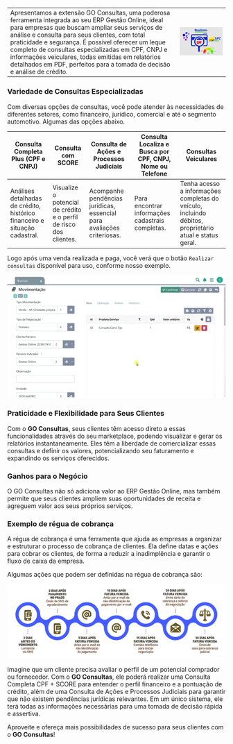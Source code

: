 
| | |
|-|-|
|Apresentamos a extensão GO Consultas, uma poderosa ferramenta integrada ao seu ERP Gestão Online, ideal para empresas que buscam ampliar seus serviços de análise e consulta para seus clientes, com total praticidade e segurança. É possível oferecer um leque completo de consultas especializadas em CPF, CNPJ e informações veiculares, todas emitidas em relatórios detalhados em PDF, perfeitos para a tomada de decisão e análise de crédito. |![](https://github.com/Gestao-Online/public-docs/blob/bfb02685754e9d9fc137532e89b9d855ff8604d1/erp-v2/assets/marketplace/go_consulta/spc_serasa_score_modelo.png?raw=true) |
### Variedade de Consultas Especializadas

Com diversas opções de consultas, você pode atender às necessidades de diferentes setores, como financeiro, jurídico, comercial e até o segmento automotivo. Algumas das opções abaixo.

|**Consulta Completa Plus (CPF e CNPJ)** |**Consulta com SCORE** |**Consulta de Ações e Processos Judiciais** |**Consulta Localiza e Busca por CPF, CNPJ, Nome ou Telefone** |**Consultas Veiculares** |
|-|-|-|-|-|
|Análises detalhadas de crédito, histórico financeiro e situação cadastral. |Visualize o potencial de crédito e o perfil de risco dos clientes. |Acompanhe pendências jurídicas, essencial para avaliações criteriosas. |Para encontrar informações cadastrais completas. |Tenha acesso a informações completas do veículo, incluindo débitos, proprietário atual e status geral. |

Logo após uma venda realizada e paga, você verá que o botão `Realizar consultas` disponível para uso, conforme nosso exemplo.

![](https://github.com/Gestao-Online/public-docs/blob/b121f99c299c3959d4621141ffd4ec16f53a6185/erp-v2/assets/marketplace/go_consulta/tela_marketplace_add_venda_confirmar_venda.gif?raw=true) 


### Praticidade e Flexibilidade para Seus Clientes

Com o **GO Consultas**, seus clientes têm acesso direto a essas funcionalidades através do seu marketplace, podendo visualizar e gerar os relatórios instantaneamente. Eles têm a liberdade de comercializar essas consultas e definir os valores, potencializando seu faturamento e expandindo os serviços oferecidos.

### Ganhos para o Negócio

O GO Consultas não só adiciona valor ao ERP Gestão Online, mas também permite que seus clientes ampliem suas oportunidades de receita e agreguem valor aos seus próprios serviços.

### Exemplo de régua de cobrança

A régua de cobrança é uma ferramenta que ajuda as empresas a organizar e estruturar o processo de cobrança de clientes. Ela define datas e ações para cobrar os clientes, de forma a reduzir a inadimplência e garantir o fluxo de caixa da empresa. 

Algumas ações que podem ser definidas na régua de cobrança são:

![](https://github.com/Gestao-Online/public-docs/blob/c32c333a718a722a44d3d6abfc513905ff37d3b6/erp-v2/assets/marketplace/go_consulta/exemplo-regua-cobranca.png?raw=true) 

Imagine que um cliente precisa avaliar o perfil de um potencial comprador ou fornecedor. Com o **GO Consultas**, ele poderá realizar uma Consulta Completa CPF + SCORE para entender o perfil financeiro e a pontuação de crédito, além de uma Consulta de Ações e Processos Judiciais para garantir que não existem pendências jurídicas relevantes. Em um único sistema, ele terá todas as informações necessárias para uma tomada de decisão rápida e assertiva.

Aproveite e ofereça mais possibilidades de sucesso para seus clientes com o **GO Consultas**!